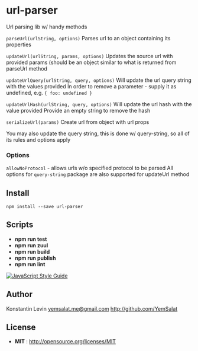 # url-parser

Url parsing lib w/ handy methods

`parseUrl(urlString, options)`
Parses url to an object containing its properties

`updateUrl(urlString, params, options)`
Updates the source url with provided params
(should be an object similar to what is returned from parseUrl method

`updateUrlQuery(urlString, query, options)`
Will update the url query string with the values provided
In order to remove a parameter - supply it as undefined, e.g. `{ foo: undefined }`

`updateUrlHash(urlString, query, options)`
Will update the url hash with the value provided
Provide an empty string to remove the hash

`serializeUrl(params)`
Create url from object with url props

You may also update the query string, this is done w/ query-string, so all of its rules and options apply

### Options
`allowNoProtocol` - allows urls w/o specified protocol to be parsed
All options for `query-string` package are also supported for updateUrl method


## Install

`npm install --save url-parser`


## Scripts

 - **npm run test**
 - **npm run zuul**
 - **npm run build**
 - **npm run publish**
 - **npm run lint**

 [![JavaScript Style Guide](https://cdn.rawgit.com/standard/standard/master/badge.svg)](https://github.com/standard/standard)

## Author

Konstantin Levin <yemsalat.me@gmail.com> http://github.com/YemSalat

## License

 - **MIT** : http://opensource.org/licenses/MIT
